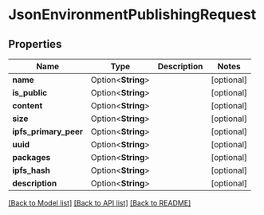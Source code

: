 # JsonEnvironmentPublishingRequest

## Properties

Name | Type | Description | Notes
------------ | ------------- | ------------- | -------------
**name** | Option<**String**> |  | [optional]
**is_public** | Option<**String**> |  | [optional]
**content** | Option<**String**> |  | [optional]
**size** | Option<**String**> |  | [optional]
**ipfs_primary_peer** | Option<**String**> |  | [optional]
**uuid** | Option<**String**> |  | [optional]
**packages** | Option<**String**> |  | [optional]
**ipfs_hash** | Option<**String**> |  | [optional]
**description** | Option<**String**> |  | [optional]

[[Back to Model list]](../README.md#documentation-for-models) [[Back to API list]](../README.md#documentation-for-api-endpoints) [[Back to README]](../README.md)


